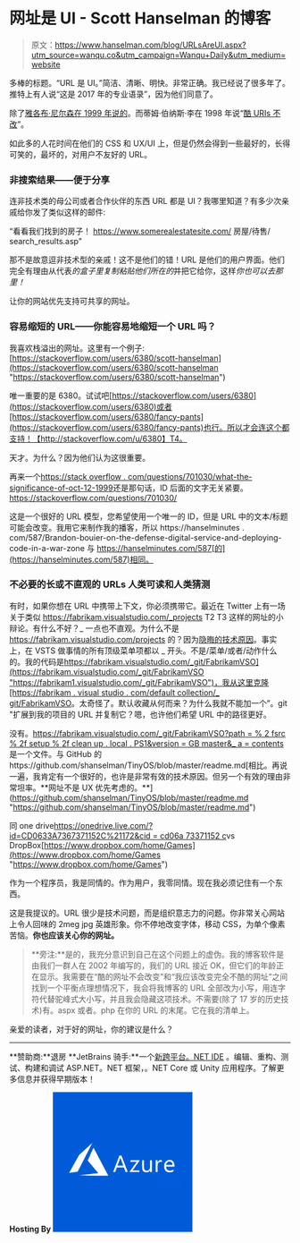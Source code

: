 # 网址是 UI - Scott Hanselman 的博客

> 原文：<https://www.hanselman.com/blog/URLsAreUI.aspx?utm_source=wanqu.co&utm_campaign=Wanqu+Daily&utm_medium=website>



多棒的标题。“URL 是 UI。”简洁、清晰、明快。非常正确。我已经说了很多年了。推特上有人说“这是 2017 年的专业语录”，因为他们同意了。

除了[雅各布·尼尔森在 1999 年说的](https://www.nngroup.com/articles/url-as-ui/)。而蒂姆·伯纳斯·李在 1998 年说“[酷 URIs 不改](https://www.w3.org/Provider/Style/URI)”。

如此多的人花时间在他们的 CSS 和 UX/UI 上，但是仍然会得到一些最好的，长得可笑的，最坏的，对用户不友好的 URL。

### 非搜索结果——便于分享

连非技术类的母公司或者合作伙伴的东西 URL 都是 UI？我哪里知道？有多少次亲戚给你发了类似这样的邮件:

“看看我们找到的房子！
https://www.somerealestatesite.com/
房屋/待售/
search_results.asp"

那不是故意逗非技术型的亲戚！这不是他们的错！URL 是他们的用户界面。他们完全有理由从代表*的盒子里复制粘贴他们所在的*并把它给你，这样*你也可以去那里！*

让你的网站优先支持可共享的网址。

### 容易缩短的 URL——你能容易地缩短一个 URL 吗？

我喜欢栈溢出的网址。这里有一个例子:[https://stackoverflow.com/users/6380/scott-hanselman](https://stackoverflow.com/users/6380/scott-hanselman "https://stackoverflow.com/users/6380/scott-hanselman")

唯一重要的是 6380。试试吧[https://stackoverflow.com/users/6380](https://stackoverflow.com/users/6380)或者[https://stackoverflow.com/users/6380/fancy-pants](https://stackoverflow.com/users/6380/fancy-pants)也行。所以才会连这个都支持！【http://stackoverflow.com/u/6380】T4。

天才。为什么？因为他们认为这很重要。

再来一个[https://stack overflow . com/questions/701030/what-the-significance-of-oct-12-1999](https://stackoverflow.com/questions/701030/whats-the-significance-of-oct-12-1999 "https://stackoverflow.com/questions/701030/whats-the-significance-of-oct-12-1999")还是那句话，ID 后面的文字无关紧要。https://stackoverflow.com/questions/701030/

这是一个很好的 URL 模型，您希望使用一个唯一的 ID，但是 URL 中的文本/标题可能会改变。我用它来制作我的播客，所以 https://hanselminutes . com/587/Brandon-bouier-on-the-defense-digital-service-and-deploying-code-in-a-war-zone 与 https://hanselminutes.com/587[的](https://hanselminutes.com/587)相同。

### 不必要的长或不直观的 URLs 人类可读和人类猜测

有时，如果你想在 URL 中携带上下文，你必须携带它。最近在 Twitter 上有一场关于类似 https://fabrikam.visualstudio.com/_projects T2 T3 这样的网址的小辩论。有什么不好？_ 一点也不直观。为什么不是 https://fabrikam.visualstudio.com/projects 的？因为[隐晦的技术原因](https://twitter.com/cschleiden/status/883197966600646656)。事实上，在 VSTS 做事情的所有顶级菜单项都以 _ 开头。不是/菜单/或者/动作什么的。我的代码是[https://fabrikam.visualstudio.com/_git/FabrikamVSO](https://fabrikam.visualstudio.com/_git/FabrikamVSO "https://fabrikam1.visualstudio.com/_git/FabrikamVSO")，我从这里克隆[https://fabrikam . visual studio . com/default collection/_ git/FabrikamVSO](https://fabrikam.visualstudio.com/DefaultCollection/_git/FabrikamVSO)。太奇怪了。默认收藏从何而来？为什么我就不能加一个”。git "扩展到我的项目的 URL 并复制它？嗯，也许他们希望 URL 中的路径更好。

没有。[https://fabrikam.visualstudio.com/_git/FabrikamVSO?path = % 2 fsrc % 2f setup % 2f clean up . local . PS1&version = GB master&_ a = contents](https://fabrikam.visualstudio.com/_git/FabrikamVSO?path=%2Fsrc%2Fsetup%2Fcleanup.local.ps1&version=GBmaster&_a=contents "https://fabrikam1.visualstudio.com/_git/FabrikamVSO?path=%2Fsrc%2Fsetup%2Fcleanup.local.ps1&version=GBmaster&_a=contents")是一个文件。与 GitHub 的 https://github.com/shanselman/TinyOS/blob/master/readme.md[相比。再说一遍，我肯定有一个很好的，也许是非常有效的技术原因。但另一个有效的理由非常坦率。**网址不是 UX 优先考虑的。**](https://github.com/shanselman/TinyOS/blob/master/readme.md "https://github.com/shanselman/TinyOS/blob/master/readme.md")

同 one drive[https://onedrive.live.com/?id=CD0633A7367371152C%21172&cid = cd06a 73371152 c](https://onedrive.live.com/?id=CD0633A7367371152C%21172&cid=CD06A73371152C "https://onedrive.live.com/?id=CD0633A7367371152C%21172&cid=CD06A7367371152C")vs DropBox[https://www.dropbox.com/home/Games](https://www.dropbox.com/home/Games "https://www.dropbox.com/home/Games")

作为一个程序员，我是同情的。作为用户，我零同情。现在我必须记住有一个东西。

这是我提议的。URL 很少是技术问题，而是组织意志力的问题。你非常关心网站上令人回味的 2meg jpg 英雄形象。你不停地改变字体，移动 CSS，为单个像素苦恼。**你也应该关心你的网址。**

> **旁注:**是的，我充分意识到自己在这个问题上的虚伪。我的博客软件是由我们一群人在 2002 年编写的，我们的 URL 接近 OK，但它们的年龄正在显示。我需要在“酷的网址不会改变”和“我应该改变完全不酷的网址”之间找到一个平衡点理想情况下，我会将我博客的 URL 全部改为小写，用连字符代替驼峰式大小写，并且我会隐藏这项技术。不需要(除了 17 岁的历史技术)有。aspx 或者。php 在你的 URL 的末尾。它在我的清单上。

亲爱的读者，对于好的网址，你的建议是什么？

* * *

**赞助商:**退房 **JetBrains 骑手:**一个[新跨平台。NET IDE](http://hnsl.mn/2tZFXWR) 。编辑、重构、测试、构建和调试 ASP.NET。NET 框架，。NET Core 或 Unity 应用程序。了解更多信息并获得早期版本！

**Hosting By** [![Hosted in an Azure App Service](img/000f0da8e0fcda2e73503aea752d6ecc.png)](https://azure.microsoft.com/free)